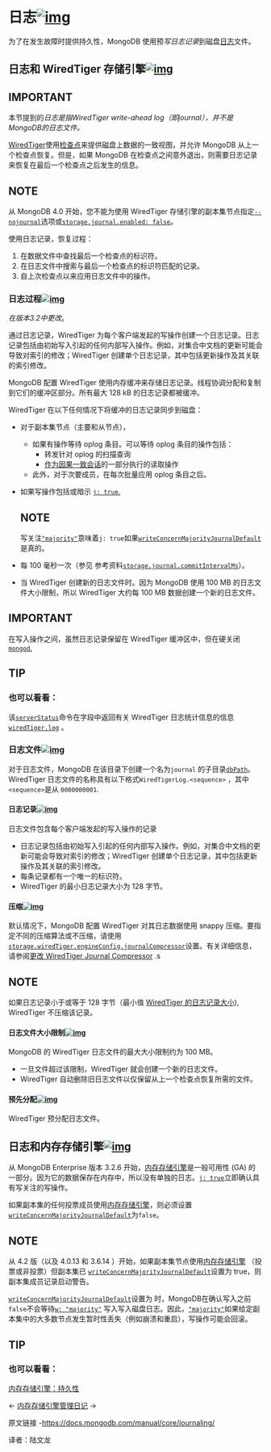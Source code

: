 # 日志[![img](https://www.mongodb.com/docs/manual/assets/link.svg)](https://www.mongodb.com/docs/manual/core/journaling/#journaling)

为了在发生故障时提供持久性，MongoDB 使用预*写日志记录*到磁盘[日志](https://www.mongodb.com/docs/manual/reference/glossary/#std-term-journal)文件。



## 日志和 WiredTiger 存储引擎[![img](https://www.mongodb.com/docs/manual/assets/link.svg)](https://www.mongodb.com/docs/manual/core/journaling/#journaling-and-the-wiredtiger-storage-engine)



## IMPORTANT

本节提到的*日志是指WiredTiger write-ahead log（即journal），并不是MongoDB的日志文件。*

[WiredTiger](https://www.mongodb.com/docs/manual/core/wiredtiger/)使用[检查点](https://www.mongodb.com/docs/manual/core/wiredtiger/#std-label-storage-wiredtiger-checkpoints)来提供磁盘上数据的一致视图，并允许 MongoDB 从上一个检查点恢复。但是，如果 MongoDB 在检查点之间意外退出，则需要日志记录来恢复在最后一个检查点之后发生的信息。



## NOTE

从 MongoDB 4.0 开始，您不能为使用 WiredTiger 存储引擎的副本集节点指定[`--nojournal`](https://www.mongodb.com/docs/manual/reference/program/mongod/#std-option-mongod.--nojournal)选项或[`storage.journal.enabled: false`](https://www.mongodb.com/docs/manual/reference/configuration-options/#mongodb-setting-storage.journal.enabled)。

使用日志记录，恢复过程：

1. 在数据文件中查找最后一个检查点的标识符。
2. 在日志文件中搜索与最后一个检查点的标识符匹配的记录。
3. 自上次检查点以来应用日志文件中的操作。



### 日志过程[![img](https://www.mongodb.com/docs/manual/assets/link.svg)](https://www.mongodb.com/docs/manual/core/journaling/#journaling-process)

*在版本3.2中更改*。

通过日志记录，WiredTiger 为每个客户端发起的写操作创建一个日志记录。日志记录包括由初始写入引起的任何内部写入操作。例如，对集合中文档的更新可能会导致对索引的修改；WiredTiger 创建单个日志记录，其中包括更新操作及其关联的索引修改。

MongoDB 配置 WiredTiger 使用内存缓冲来存储日志记录。线程协调分配和复制到它们的缓冲区部分。所有最大 128 kB 的日志记录都被缓冲。

WiredTiger 在以下任何情况下将缓冲的日志记录同步到磁盘：

- 对于副本集节点（主要和从节点），

  - 如果有操作等待 oplog 条目。可以等待 oplog 条目的操作包括：
    - 转发针对 oplog 的扫描查询
    - [作为因果一致会话](https://www.mongodb.com/docs/manual/core/read-isolation-consistency-recency/#std-label-causal-consistency)的一部分执行的读取操作
  - 此外，对于次要成员，在每次批量应用 oplog 条目之后。

- 如果写操作包括或暗示 [`j: true`.](https://www.mongodb.com/docs/manual/reference/write-concern/#mongodb-writeconcern-writeconcern.j)

  

  ## NOTE

  写关注[`"majority"`](https://www.mongodb.com/docs/manual/reference/write-concern/#mongodb-writeconcern-writeconcern.-majority-)意味着`j: true`如果[`writeConcernMajorityJournalDefault`](https://www.mongodb.com/docs/manual/reference/replica-configuration/#mongodb-rsconf-rsconf.writeConcernMajorityJournalDefault)是真的。

- 每 100 毫秒一次（参见 参考资料[`storage.journal.commitIntervalMs`](https://www.mongodb.com/docs/manual/reference/configuration-options/#mongodb-setting-storage.journal.commitIntervalMs)）。

- 当 WiredTiger 创建新的日志文件时。因为 MongoDB 使用 100 MB 的日志文件大小限制，所以 WiredTiger 大约每 100 MB 数据创建一个新的日志文件。



## IMPORTANT

在写入操作之间，虽然日志记录保留在 WiredTiger 缓冲区中，但在硬关闭[`mongod`.](https://www.mongodb.com/docs/manual/reference/program/mongod/#mongodb-binary-bin.mongod)



## TIP

### 也可以看看：

该[`serverStatus`](https://www.mongodb.com/docs/manual/reference/command/serverStatus/#mongodb-dbcommand-dbcmd.serverStatus)命令在字段中返回有关 WiredTiger 日志统计信息的信息[`wiredTiger.log`](https://www.mongodb.com/docs/manual/reference/command/serverStatus/#mongodb-serverstatus-serverstatus.wiredTiger.log) 。

### 日志文件[![img](https://www.mongodb.com/docs/manual/assets/link.svg)](https://www.mongodb.com/docs/manual/core/journaling/#journal-files)

对于日志文件，MongoDB 在该目录下创建一个名为`journal` 的子目录[`dbPath`](https://www.mongodb.com/docs/manual/reference/configuration-options/#mongodb-setting-storage.dbPath)。WiredTiger 日志文件的名称具有以下格式`WiredTigerLog.<sequence>` ，其中`<sequence>`是从 `0000000001`.



#### 日志记录[![img](https://www.mongodb.com/docs/manual/assets/link.svg)](https://www.mongodb.com/docs/manual/core/journaling/#journal-records)

日志文件包含每个客户端发起的写入操作的记录

- 日志记录包括由初始写入引起的任何内部写入操作。例如，对集合中文档的更新可能会导致对索引的修改；WiredTiger 创建单个日志记录，其中包括更新操作及其关联的索引修改。
- 每条记录都有一个唯一的标识符。
- WiredTiger 的最小日志记录大小为 128 字节。

#### 压缩[![img](https://www.mongodb.com/docs/manual/assets/link.svg)](https://www.mongodb.com/docs/manual/core/journaling/#compression)

默认情况下，MongoDB 配置 WiredTiger 对其日志数据使用 snappy 压缩。要指定不同的压缩算法或不压缩，请使用 [`storage.wiredTiger.engineConfig.journalCompressor`](https://www.mongodb.com/docs/manual/reference/configuration-options/#mongodb-setting-storage.wiredTiger.engineConfig.journalCompressor)设置。有关详细信息，请参阅[更改 WiredTiger Journal Compressor](https://www.mongodb.com/docs/manual/tutorial/manage-journaling/#std-label-manage-journaling-change-wt-journal-compressor) .s



## NOTE

如果日志记录小于或等于 128 字节（最小值 [WiredTiger 的日志记录大小](https://www.mongodb.com/docs/manual/core/journaling/#std-label-wt-jouraling-record)), WiredTiger 不压缩该记录。

#### 日志文件大小限制[![img](https://www.mongodb.com/docs/manual/assets/link.svg)](https://www.mongodb.com/docs/manual/core/journaling/#journal-file-size-limit)

MongoDB 的 WiredTiger 日志文件的最大大小限制约为 100 MB。

- 一旦文件超过该限制，WiredTiger 就会创建一个新的日志文件。
- WiredTiger 自动删除旧日志文件以仅保留从上一个检查点恢复所需的文件。

#### 预先分配[![img](https://www.mongodb.com/docs/manual/assets/link.svg)](https://www.mongodb.com/docs/manual/core/journaling/#pre-allocation)

WiredTiger 预分配日志文件。



## 日志和内存存储引擎[![img](https://www.mongodb.com/docs/manual/assets/link.svg)](https://www.mongodb.com/docs/manual/core/journaling/#journaling-and-the-in-memory-storage-engine)

从 MongoDB Enterprise 版本 3.2.6 开始，[内存存储引擎](https://www.mongodb.com/docs/manual/core/inmemory/)是一般可用性 (GA) 的一部分。因为它的数据保存在内存中，所以没有单独的日志。[`j: true`](https://www.mongodb.com/docs/manual/reference/write-concern/#mongodb-writeconcern-writeconcern.j)立即确认具有写关注的写操作。

如果副本集的任何投票成员使用[内存存储引擎](https://www.mongodb.com/docs/manual/core/inmemory/#std-label-storage-inmemory)，则必须设置 [`writeConcernMajorityJournalDefault`](https://www.mongodb.com/docs/manual/reference/replica-configuration/#mongodb-rsconf-rsconf.writeConcernMajorityJournalDefault)为`false`。



## NOTE

从 4.2 版（以及 4.0.13 和 3.6.14 ）开始，如果副本集节点使用[内存存储引擎](https://www.mongodb.com/docs/manual/core/inmemory/) （投票或非投票）但副本集已 [`writeConcernMajorityJournalDefault`](https://www.mongodb.com/docs/manual/reference/replica-configuration/#mongodb-rsconf-rsconf.writeConcernMajorityJournalDefault)设置为 true，则副本集成员记录启动警告。

[`writeConcernMajorityJournalDefault`](https://www.mongodb.com/docs/manual/reference/replica-configuration/#mongodb-rsconf-rsconf.writeConcernMajorityJournalDefault)设置为 时，MongoDB在确认写入之前`false`不会等待[`w: "majority"`](https://www.mongodb.com/docs/manual/reference/write-concern/#mongodb-writeconcern-writeconcern.-majority-) 写入写入磁盘日志。因此，[`"majority"`](https://www.mongodb.com/docs/manual/reference/write-concern/#mongodb-writeconcern-writeconcern.-majority-)如果给定副本集中的大多数节点发生暂时性丢失（例如崩溃和重启），写操作可能会回滚。



## TIP

### 也可以看看：

[内存存储引擎：持久性](https://www.mongodb.com/docs/manual/core/inmemory/#std-label-inmemory-durability)

←  [内存存储引擎](https://www.mongodb.com/docs/manual/core/inmemory/)[管理日记](https://www.mongodb.com/docs/manual/tutorial/manage-journaling/) →

原文链接 -https://docs.mongodb.com/manual/core/journaling/

译者：陆文龙

